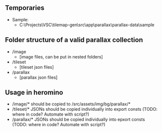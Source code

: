 ## Temporaries
- Sample:
  - C:\Projects\VSC\tilemap-gen\src\app\parallax\parallax-data\sample


## Folder structure of a valid parallax collection

- /image
  - [image files, can be put in nested folders]
- /tileset
  - [tileset json files]
- /parallax
  - [parallax json files]


## Usage in heromino
- /image/* should be copied to /src/assets/img/bg/parallax/*
- /tileset/* JSONs should be copied individually into export consts (TODO: where in code? Automate with script?)
- /parallax/* JSONs should be copied individually into epxort consts (TODO: where in code? Automate with script?)
